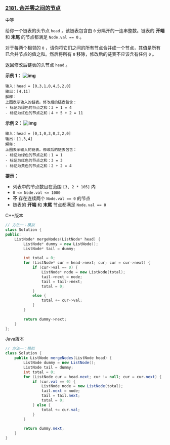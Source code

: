 ### [2181. 合并零之间的节点](https://leetcode.cn/problems/merge-nodes-in-between-zeros/)

中等

给你一个链表的头节点 `head` ，该链表包含由 `0` 分隔开的一连串整数。链表的 **开端** 和 **末尾** 的节点都满足 `Node.val == 0` 。

对于每两个相邻的 `0` ，请你将它们之间的所有节点合并成一个节点，其值是所有已合并节点的值之和。然后将所有 `0` 移除，修改后的链表不应该含有任何 `0` 。

 返回修改后链表的头节点 `head` 。

**示例 1：
![img](https://assets.leetcode.com/uploads/2022/02/02/ex1-1.png)**

```
输入：head = [0,3,1,0,4,5,2,0]
输出：[4,11]
解释：
上图表示输入的链表。修改后的链表包含：
- 标记为绿色的节点之和：3 + 1 = 4
- 标记为红色的节点之和：4 + 5 + 2 = 11
```

**示例 2：
![img](https://assets.leetcode.com/uploads/2022/02/02/ex2-1.png)**

```
输入：head = [0,1,0,3,0,2,2,0]
输出：[1,3,4]
解释：
上图表示输入的链表。修改后的链表包含：
- 标记为绿色的节点之和：1 = 1
- 标记为红色的节点之和：3 = 3
- 标记为黄色的节点之和：2 + 2 = 4
```

**提示：**

- 列表中的节点数目在范围 `[3, 2 * 105]` 内
- `0 <= Node.val <= 1000`
- **不** 存在连续两个 `Node.val == 0` 的节点
- 链表的 **开端** 和 **末尾** 节点都满足 `Node.val == 0`

C++版本

```c++
// 方法一：模拟
class Solution {
public:
    ListNode* mergeNodes(ListNode* head) {
        ListNode* dummy = new ListNode();
        ListNode* tail = dummy;
        
        int total = 0;
        for (ListNode* cur = head->next; cur; cur = cur->next) {
            if (cur->val == 0) {
                ListNode* node = new ListNode(total);
                tail->next = node;
                tail = tail->next;
                total = 0;
            }
            else {
                total += cur->val;
            }
        }
        
        return dummy->next;
    }
};
```

Java版本

```java
// 方法一：模拟
class Solution {
    public ListNode mergeNodes(ListNode head) {
        ListNode dummy = new ListNode();
        ListNode tail = dummy;
        int total = 0;
        for (ListNode cur = head.next; cur != null; cur = cur.next) {
            if (cur.val == 0) {
                ListNode node = new ListNode(total);
                tail.next = node;
                tail = tail.next;
                total = 0;
            } else {
                total += cur.val;
            }
        }
        
        return dummy.next;
    }
}
```

